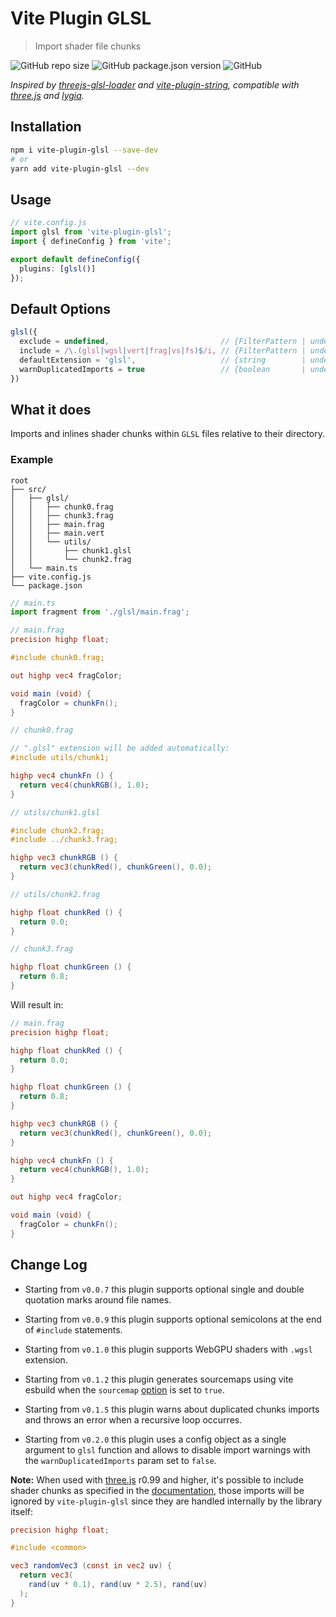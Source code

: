 # Vite Plugin GLSL #

> Import shader file chunks

![GitHub repo size](https://img.shields.io/github/repo-size/UstymUkhman/vite-plugin-glsl)
![GitHub package.json version](https://img.shields.io/github/package-json/v/UstymUkhman/vite-plugin-glsl?color=brightgreen)
![GitHub](https://img.shields.io/github/license/UstymUkhman/vite-plugin-glsl)

*Inspired by [threejs-glsl-loader](https://github.com/MONOGRID/threejs-glsl-loader#readme) and [vite-plugin-string](https://github.com/aweikalee/vite-plugin-string), compatible with [three.js](https://threejs.org/) and [lygia](https://github.com/patriciogonzalezvivo/lygia).*

## Installation ##

```sh
npm i vite-plugin-glsl --save-dev
# or
yarn add vite-plugin-glsl --dev
```

## Usage ##

```ts
// vite.config.js
import glsl from 'vite-plugin-glsl';
import { defineConfig } from 'vite';

export default defineConfig({
  plugins: [glsl()]
});
```

## Default Options ##

```ts
glsl({
  exclude = undefined,                         // {FilterPattern | undefined} - File paths/extensions to ignore
  include = /\.(glsl|wgsl|vert|frag|vs|fs)$/i, // {FilterPattern | undefined} - File paths/extensions to import
  defaultExtension = 'glsl',                   // {string        | undefined} - Shader suffix when no extension is specified
  warnDuplicatedImports = true                 // {boolean       | undefined} - Warn if the same chunk was imported multiple times
})
```

## What it does ##

Imports and inlines shader chunks within `GLSL` files relative to their directory.

### Example ###

```
root
├── src/
│   ├── glsl/
│   │   ├── chunk0.frag
│   │   ├── chunk3.frag
│   │   ├── main.frag
│   │   ├── main.vert
│   │   └── utils/
│   │       ├── chunk1.glsl
│   │       └── chunk2.frag
│   └── main.ts
├── vite.config.js
└── package.json
```

```ts
// main.ts
import fragment from './glsl/main.frag';
```

```glsl
// main.frag
precision highp float;

#include chunk0.frag;

out highp vec4 fragColor;

void main (void) {
  fragColor = chunkFn();
}
```

```glsl
// chunk0.frag

// ".glsl" extension will be added automatically:
#include utils/chunk1;

highp vec4 chunkFn () {
  return vec4(chunkRGB(), 1.0);
}
```

```glsl
// utils/chunk1.glsl

#include chunk2.frag;
#include ../chunk3.frag;

highp vec3 chunkRGB () {
  return vec3(chunkRed(), chunkGreen(), 0.0);
}
```

```glsl
// utils/chunk2.frag

highp float chunkRed () {
  return 0.0;
}
```

```glsl
// chunk3.frag

highp float chunkGreen () {
  return 0.8;
}
```

Will result in:

```glsl
// main.frag
precision highp float;

highp float chunkRed () {
  return 0.0;
}

highp float chunkGreen () {
  return 0.8;
}

highp vec3 chunkRGB () {
  return vec3(chunkRed(), chunkGreen(), 0.0);
}

highp vec4 chunkFn () {
  return vec4(chunkRGB(), 1.0);
}

out highp vec4 fragColor;

void main (void) {
  fragColor = chunkFn();
}
```

## Change Log ##

- Starting from `v0.0.7` this plugin supports optional single and double quotation marks around file names.

- Starting from `v0.0.9` this plugin supports optional semicolons at the end of `#include` statements.

- Starting from `v0.1.0` this plugin supports WebGPU shaders with `.wgsl` extension.

- Starting from `v0.1.2` this plugin generates sourcemaps using vite esbuild when the `sourcemap` [option](https://github.com/UstymUkhman/vite-plugin-glsl/blob/main/vite.config.ts#L5) is set to `true`.

- Starting from `v0.1.5` this plugin warns about duplicated chunks imports and throws an error when a recursive loop occurres.

- Starting from `v0.2.0` this plugin uses a config object as a single argument to `glsl` function and allows to disable import warnings with the `warnDuplicatedImports` param set to `false`.

**Note:** When used with [three.js](https://github.com/mrdoob/three.js) r0.99 and higher, it's possible to include shader chunks as specified in the [documentation](https://threejs.org/docs/index.html?q=Shader#api/en/materials/ShaderMaterial), those imports will be ignored by `vite-plugin-glsl` since they are handled internally by the library itself:

```glsl
precision highp float;

#include <common>

vec3 randomVec3 (const in vec2 uv) {
  return vec3(
    rand(uv * 0.1), rand(uv * 2.5), rand(uv)
  );
}
```

